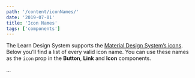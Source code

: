 ```yaml
---
path: '/content/iconNames/'
date: '2019-07-01'
title: 'Icon Names'
tags: ['components']
---
```



The Learn Design System supports the [Material Design System’s icons](https://material.io/tools/icons/?style=baseline). Below you’ll find a list of every valid icon name. You can use these names as the `icon` prop in the **Button**, **Link** and **Icon** components.

...